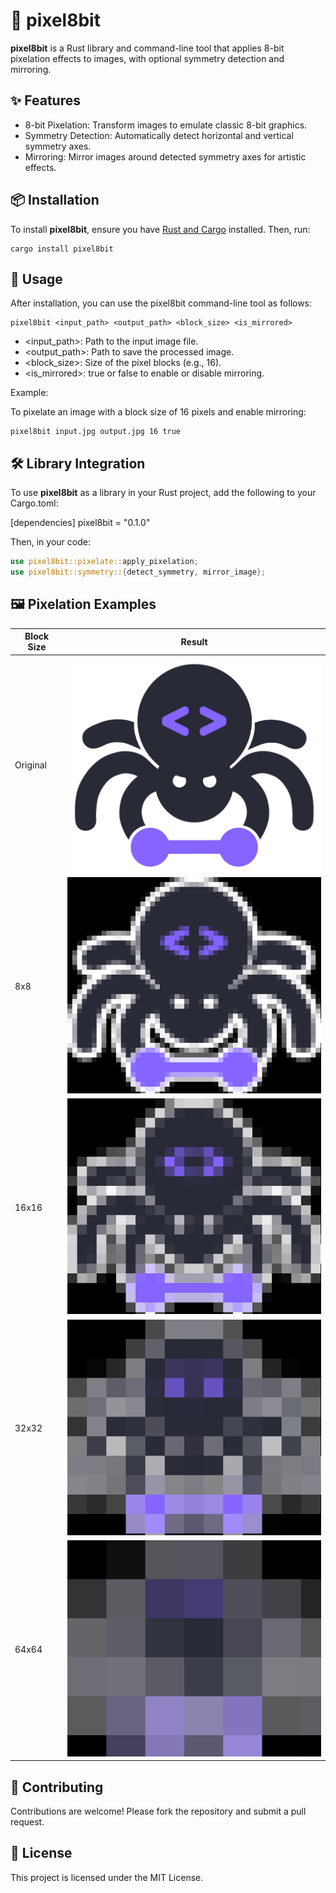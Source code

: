 # 👾 pixel8bit

**pixel8bit** is a Rust library and command-line tool that applies 8-bit pixelation effects to images, with optional symmetry detection and mirroring.

## ✨ Features

- 8-bit Pixelation: Transform images to emulate classic 8-bit graphics.
- Symmetry Detection: Automatically detect horizontal and vertical symmetry axes.
- Mirroring: Mirror images around detected symmetry axes for artistic effects.

## 📦 Installation

To install **pixel8bit**, ensure you have [Rust and Cargo](https://www.rust-lang.org/tools/install) installed. Then, run:

```
cargo install pixel8bit
```

## 🚀 Usage

After installation, you can use the pixel8bit command-line tool as follows:

```
pixel8bit <input_path> <output_path> <block_size> <is_mirrored>
```

- <input_path>: Path to the input image file.
- <output_path>: Path to save the processed image.
- <block_size>: Size of the pixel blocks (e.g., 16).
- <is_mirrored>: true or false to enable or disable mirroring.

Example:

To pixelate an image with a block size of 16 pixels and enable mirroring:

```
pixel8bit input.jpg output.jpg 16 true
```

## 🛠️ Library Integration

To use **pixel8bit** as a library in your Rust project, add the following to your Cargo.toml:

[dependencies]
pixel8bit = "0.1.0"

Then, in your code:

```rust
use pixel8bit::pixelate::apply_pixelation;
use pixel8bit::symmetry::{detect_symmetry, mirror_image};
```

## 🖼️ Pixelation Examples


| Block Size | Result |
|------------|---------|
| Original | ![Original Image](docs/assets/original.png) |
| 8x8 | ![Pixelated Image (8x8)](docs/assets/output_8.png) |
| 16x16 | ![Pixelated Image (16x16)](docs/assets/output_16.png) |
| 32x32 | ![Pixelated Image (32x32)](docs/assets/output_32.png) |
| 64x64 | ![Pixelated Image (64x64)](docs/assets/output_64.png) |


## 🤝 Contributing

Contributions are welcome! Please fork the repository and submit a pull request.

## 📄 License

This project is licensed under the MIT License.
